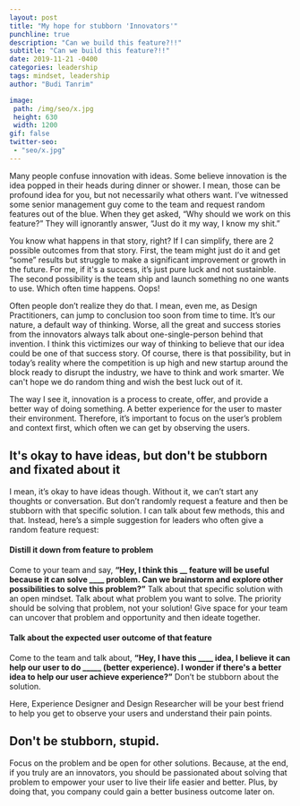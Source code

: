 ```yaml
---
layout: post
title: "My hope for stubborn 'Innovators'"
punchline: true
description: "Can we build this feature?!!"
subtitle: "Can we build this feature?!!"
date: 2019-11-21 -0400
categories: leadership
tags: mindset, leadership
author: "Budi Tanrim"

image:
 path: /img/seo/x.jpg
 height: 630
 width: 1200
gif: false
twitter-seo: 
 - "seo/x.jpg"
---
```


Many people confuse innovation with ideas.
Some believe innovation is the idea popped in their heads during dinner or shower. I mean, those can be profound idea for you, but not necessarily what others want. I’ve witnessed some senior management guy come to the team and request random features out of the blue. When they get asked, “Why should we work on this feature?” They will ignorantly answer, “Just do it my way, I know my shit.”

You know what happens in that story, right?
If I can simplify, there are 2 possible outcomes from that story.
First, the team might just do it and get “some” results but struggle to make a significant improvement or growth in the future. For me, if it's a success, it’s just pure luck and not sustainble. The second possibility is the team ship and launch something no one wants to use. Which often time happens. Oops!

Often people don’t realize they do that. I mean, even me, as Design Practitioners, can jump to conclusion too soon from time to time. It’s our nature, a default way of thinking. Worse, all the great and success stories from the innovators always talk about one-single-person behind that invention. I think this victimizes our way of thinking to believe that our idea could be one of that success story. Of course, there is that possibility, but in today’s reality where the competition is up high and new startup around the block ready to disrupt the industry, we have to think and work smarter. We can't hope we do random thing and wish the best luck out of it.

The way I see it, innovation is a process to create, offer, and provide a better way of doing something. A better experience for the user to master their environment. Therefore, it’s important to focus on the user’s problem and context first, which often we can get by observing the users.

## It's okay to have ideas, but don't be stubborn and fixated about it
I mean, it’s okay to have ideas though. Without it, we can’t start any thoughts or conversation. But don’t randomly request a feature and then be stubborn with that specific solution. I can talk about few methods, this and that. Instead, here’s a simple suggestion for leaders who often give a random feature request:

#### Distill it down from feature to problem
Come to your team and say, **“Hey, I think this __ feature will be useful because it can solve ____ problem. Can we brainstorm and explore other possibilities to solve this problem?”**
Talk about that specific solution with an open mindset. Talk about what problem you want to solve. The priority should be solving that problem, not your solution! Give space for your team can uncover that problem and opportunity and then ideate together.


#### Talk about the expected user outcome of that feature
Come to the team and talk about, **“Hey, I have this ____ idea, I believe it can help our user to do _____ (better experience). I wonder if there's a better idea to help our user achieve experience?”** Don’t be stubborn about the solution. 

Here, Experience Designer and Design Researcher will be your best friend to help you get to observe your users and understand their pain points.


## Don't be stubborn, stupid.
Focus on the problem and be open for other solutions. Because, at the end, if you truly are an innovators, you should be passionated about solving that problem to empower your user to live their life easier and better. Plus, by doing that, you company could gain a better business outcome later on.